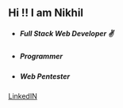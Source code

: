 ## Hi !! I am Nikhil


<ul>
  <li><h5>Full Stack Web Developer ✌</h5></li>
  <li><h5>Programmer</h5></li>
  <li><h5>Web Pentester</h5></li>
</ul>

<a href = "https://www.linkedin.com/in/nikhil-dash-b21109173/" >LinkedIN</a>
